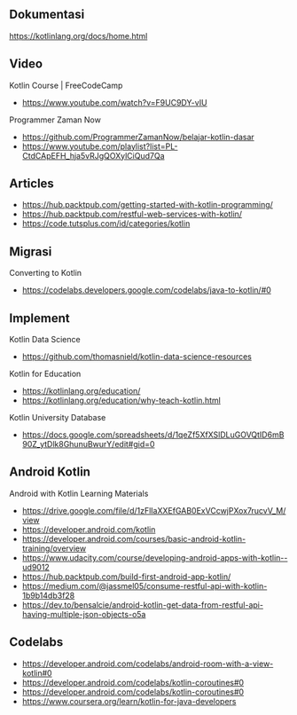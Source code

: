## Dokumentasi

https://kotlinlang.org/docs/home.html

## Video

Kotlin Course | FreeCodeCamp
- https://www.youtube.com/watch?v=F9UC9DY-vIU

Programmer Zaman Now
- https://github.com/ProgrammerZamanNow/belajar-kotlin-dasar
- https://www.youtube.com/playlist?list=PL-CtdCApEFH_hja5vRJgQOXylCiQud7Qa

## Articles

- https://hub.packtpub.com/getting-started-with-kotlin-programming/
- https://hub.packtpub.com/restful-web-services-with-kotlin/
- https://code.tutsplus.com/id/categories/kotlin

## Migrasi

Converting to Kotlin
- https://codelabs.developers.google.com/codelabs/java-to-kotlin/#0

## Implement

Kotlin Data Science
- https://github.com/thomasnield/kotlin-data-science-resources

Kotlin for Education
- https://kotlinlang.org/education/
- https://kotlinlang.org/education/why-teach-kotlin.html

Kotlin University Database
- https://docs.google.com/spreadsheets/d/1qeZf5XfXSlDLuGOVQtID6mB90Z_ytDlk8GhunuBwurY/edit#gid=0

## Android Kotlin

Android with Kotlin Learning Materials
- https://drive.google.com/file/d/1zFlIaXXEfGAB0ExVCcwjPXox7rucvV_M/view
- https://developer.android.com/kotlin
- https://developer.android.com/courses/basic-android-kotlin-training/overview
- https://www.udacity.com/course/developing-android-apps-with-kotlin--ud9012
- https://hub.packtpub.com/build-first-android-app-kotlin/
- https://medium.com/@jassmel05/consume-restful-api-with-kotlin-1b9b14db3f28
- https://dev.to/bensalcie/android-kotlin-get-data-from-restful-api-having-multiple-json-objects-o5a

## Codelabs
- https://developer.android.com/codelabs/android-room-with-a-view-kotlin#0
- https://developer.android.com/codelabs/kotlin-coroutines#0
- https://developer.android.com/codelabs/kotlin-coroutines#0
- https://www.coursera.org/learn/kotlin-for-java-developers
